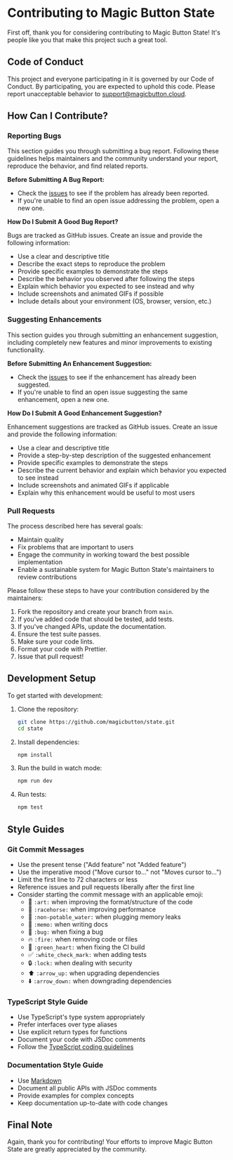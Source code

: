 # Contributing to Magic Button State

First off, thank you for considering contributing to Magic Button State! It's people like you that make this project such a great tool.

## Code of Conduct

This project and everyone participating in it is governed by our Code of Conduct. By participating, you are expected to uphold this code. Please report unacceptable behavior to [support@magicbutton.cloud](mailto:support@magicbutton.cloud).

## How Can I Contribute?

### Reporting Bugs

This section guides you through submitting a bug report. Following these guidelines helps maintainers and the community understand your report, reproduce the behavior, and find related reports.

**Before Submitting A Bug Report:**

* Check the [issues](https://github.com/magicbutton/state/issues) to see if the problem has already been reported.
* If you're unable to find an open issue addressing the problem, open a new one.

**How Do I Submit A Good Bug Report?**

Bugs are tracked as GitHub issues. Create an issue and provide the following information:

* Use a clear and descriptive title
* Describe the exact steps to reproduce the problem
* Provide specific examples to demonstrate the steps
* Describe the behavior you observed after following the steps
* Explain which behavior you expected to see instead and why
* Include screenshots and animated GIFs if possible
* Include details about your environment (OS, browser, version, etc.)

### Suggesting Enhancements

This section guides you through submitting an enhancement suggestion, including completely new features and minor improvements to existing functionality.

**Before Submitting An Enhancement Suggestion:**

* Check the [issues](https://github.com/magicbutton/state/issues) to see if the enhancement has already been suggested.
* If you're unable to find an open issue suggesting the same enhancement, open a new one.

**How Do I Submit A Good Enhancement Suggestion?**

Enhancement suggestions are tracked as GitHub issues. Create an issue and provide the following information:

* Use a clear and descriptive title
* Provide a step-by-step description of the suggested enhancement
* Provide specific examples to demonstrate the steps
* Describe the current behavior and explain which behavior you expected to see instead
* Include screenshots and animated GIFs if applicable
* Explain why this enhancement would be useful to most users

### Pull Requests

The process described here has several goals:

- Maintain quality
- Fix problems that are important to users
- Engage the community in working toward the best possible implementation
- Enable a sustainable system for Magic Button State's maintainers to review contributions

Please follow these steps to have your contribution considered by the maintainers:

1. Fork the repository and create your branch from `main`.
2. If you've added code that should be tested, add tests.
3. If you've changed APIs, update the documentation.
4. Ensure the test suite passes.
5. Make sure your code lints.
6. Format your code with Prettier.
7. Issue that pull request!

## Development Setup

To get started with development:

1. Clone the repository:
   ```bash
   git clone https://github.com/magicbutton/state.git
   cd state
   ```

2. Install dependencies:
   ```bash
   npm install
   ```

3. Run the build in watch mode:
   ```bash
   npm run dev
   ```

4. Run tests:
   ```bash
   npm test
   ```

## Style Guides

### Git Commit Messages

* Use the present tense ("Add feature" not "Added feature")
* Use the imperative mood ("Move cursor to..." not "Moves cursor to...")
* Limit the first line to 72 characters or less
* Reference issues and pull requests liberally after the first line
* Consider starting the commit message with an applicable emoji:
    * 🎨 `:art:` when improving the format/structure of the code
    * 🐎 `:racehorse:` when improving performance
    * 🚱 `:non-potable_water:` when plugging memory leaks
    * 📝 `:memo:` when writing docs
    * 🐛 `:bug:` when fixing a bug
    * 🔥 `:fire:` when removing code or files
    * 💚 `:green_heart:` when fixing the CI build
    * ✅ `:white_check_mark:` when adding tests
    * 🔒 `:lock:` when dealing with security
    * ⬆️ `:arrow_up:` when upgrading dependencies
    * ⬇️ `:arrow_down:` when downgrading dependencies

### TypeScript Style Guide

* Use TypeScript's type system appropriately
* Prefer interfaces over type aliases
* Use explicit return types for functions
* Document your code with JSDoc comments
* Follow the [TypeScript coding guidelines](https://github.com/Microsoft/TypeScript/wiki/Coding-guidelines)

### Documentation Style Guide

* Use [Markdown](https://guides.github.com/features/mastering-markdown/)
* Document all public APIs with JSDoc comments
* Provide examples for complex concepts
* Keep documentation up-to-date with code changes

## Final Note

Again, thank you for contributing! Your efforts to improve Magic Button State are greatly appreciated by the community.
